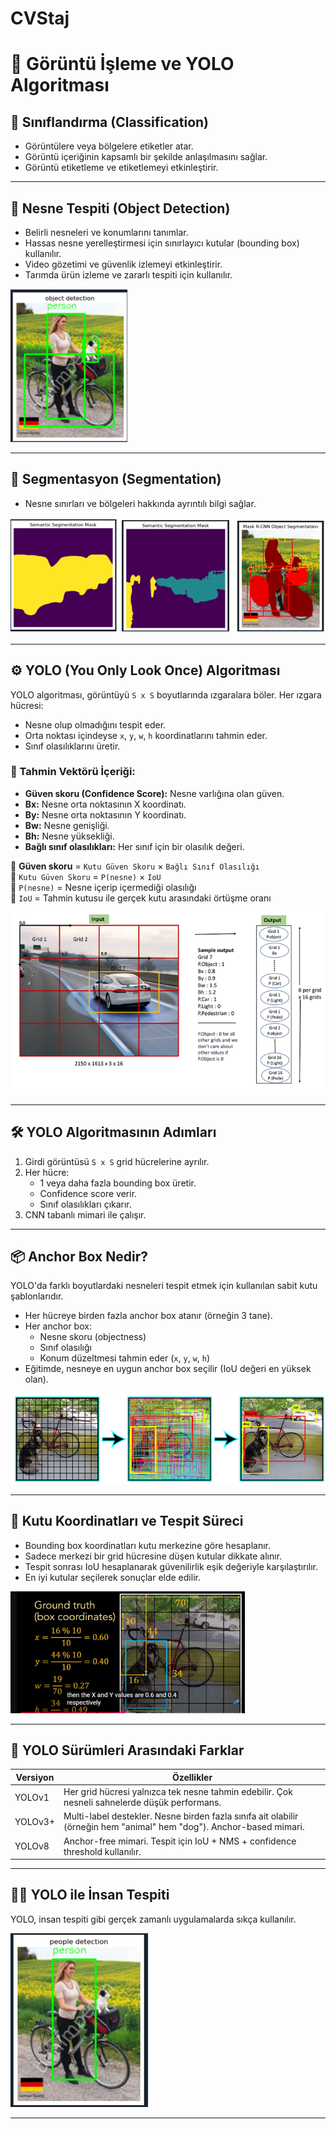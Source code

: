 # CVStaj
# 🧠 Görüntü İşleme ve YOLO Algoritması

## 📌 Sınıflandırma (Classification)
- Görüntülere veya bölgelere etiketler atar.
- Görüntü içeriğinin kapsamlı bir şekilde anlaşılmasını sağlar.
- Görüntü etiketleme ve etiketlemeyi etkinleştirir.

---

## 📌 Nesne Tespiti (Object Detection)
- Belirli nesneleri ve konumlarını tanımlar.
- Hassas nesne yerelleştirmesi için sınırlayıcı kutular (bounding box) kullanılır.
- Video gözetimi ve güvenlik izlemeyi etkinleştirir.
- Tarımda ürün izleme ve zararlı tespiti için kullanılır.

![Object Detection](images/object_detection.png)

---

## 📌 Segmentasyon (Segmentation)
- Nesne sınırları ve bölgeleri hakkında ayrıntılı bilgi sağlar.

![Segmentation](images/segmentation.png)

---

## ⚙️ YOLO (You Only Look Once) Algoritması

YOLO algoritması, görüntüyü `S x S` boyutlarında ızgaralara böler. Her ızgara hücresi:
- Nesne olup olmadığını tespit eder.
- Orta noktası içindeyse `x`, `y`, `w`, `h` koordinatlarını tahmin eder.
- Sınıf olasılıklarını üretir.

### 🔢 Tahmin Vektörü İçeriği:
- **Güven skoru (Confidence Score):** Nesne varlığına olan güven.
- **Bx:** Nesne orta noktasının X koordinatı.
- **By:** Nesne orta noktasının Y koordinatı.
- **Bw:** Nesne genişliği.
- **Bh:** Nesne yüksekliği.
- **Bağlı sınıf olasılıkları:** Her sınıf için bir olasılık değeri.

🔹 **Güven skoru** = `Kutu Güven Skoru` × `Bağlı Sınıf Olasılığı`  
🔹 `Kutu Güven Skoru` = `P(nesne)` × `IoU`  
🔹 `P(nesne)` = Nesne içerip içermediği olasılığı  
🔹 `IoU` = Tahmin kutusu ile gerçek kutu arasındaki örtüşme oranı

![YOLO Grid](images/yolo_grid.png)

---

## 🛠️ YOLO Algoritmasının Adımları
1. Girdi görüntüsü `S x S` grid hücrelerine ayrılır.
2. Her hücre:
   - 1 veya daha fazla bounding box üretir.
   - Confidence score verir.
   - Sınıf olasılıkları çıkarır.
3. CNN tabanlı mimari ile çalışır.

---

## 📦 Anchor Box Nedir?

YOLO'da farklı boyutlardaki nesneleri tespit etmek için kullanılan sabit kutu şablonlarıdır.

- Her hücreye birden fazla anchor box atanır (örneğin 3 tane).
- Her anchor box:
  - Nesne skoru (objectness)
  - Sınıf olasılığı
  - Konum düzeltmesi tahmin eder (`x`, `y`, `w`, `h`)
- Eğitimde, nesneye en uygun anchor box seçilir (IoU değeri en yüksek olan).

![Anchor Boxes](images/anchor_boxes.png)

---

## 📏 Kutu Koordinatları ve Tespit Süreci

- Bounding box koordinatları kutu merkezine göre hesaplanır.
- Sadece merkezi bir grid hücresine düşen kutular dikkate alınır.
- Tespit sonrası IoU hesaplanarak güvenilirlik eşik değeriyle karşılaştırılır.
- En iyi kutular seçilerek sonuçlar elde edilir.

![Bounding Box](images/bounding_box.png)

---

## 🔄 YOLO Sürümleri Arasındaki Farklar

| Versiyon  | Özellikler |
|-----------|------------|
| YOLOv1    | Her grid hücresi yalnızca tek nesne tahmin edebilir. Çok nesneli sahnelerde düşük performans. |
| YOLOv3+   | Multi-label destekler. Nesne birden fazla sınıfa ait olabilir (örneğin hem "animal" hem "dog"). Anchor-based mimari. |
| YOLOv8    | Anchor-free mimari. Tespit için IoU + NMS + confidence threshold kullanılır. |

---

## 🚶‍♂️ YOLO ile İnsan Tespiti

YOLO, insan tespiti gibi gerçek zamanlı uygulamalarda sıkça kullanılır.

![Human Detection](images/human_detection.png)

---
